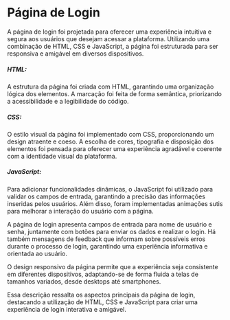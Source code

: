 <h1>Página de Login</h1>

A página de login foi projetada para oferecer uma experiência intuitiva e segura aos usuários que desejam acessar a plataforma. Utilizando uma combinação de HTML, CSS e JavaScript, a página foi estruturada para ser responsiva e amigável em diversos dispositivos.

<h5>HTML:</h5> A estrutura da página foi criada com HTML, garantindo uma organização lógica dos elementos. A marcação foi feita de forma semântica, priorizando a acessibilidade e a legibilidade do código.

<h5>CSS:</h5> O estilo visual da página foi implementado com CSS, proporcionando um design atraente e coeso. A escolha de cores, tipografia e disposição dos elementos foi pensada para oferecer uma experiência agradável e coerente com a identidade visual da plataforma.

<h5>JavaScript:</h5> Para adicionar funcionalidades dinâmicas, o JavaScript foi utilizado para validar os campos de entrada, garantindo a precisão das informações inseridas pelos usuários. Além disso, foram implementadas animações sutis para melhorar a interação do usuário com a página.

A página de login apresenta campos de entrada para nome de usuário e senha, juntamente com botões para enviar os dados e realizar o login. Há também mensagens de feedback que informam sobre possíveis erros durante o processo de login, garantindo uma experiência informativa e orientada ao usuário.

O design responsivo da página permite que a experiência seja consistente em diferentes dispositivos, adaptando-se de forma fluida a telas de tamanhos variados, desde desktops até smartphones.

Essa descrição ressalta os aspectos principais da página de login, destacando a utilização de HTML, CSS e JavaScript para criar uma experiência de login interativa e amigável.
